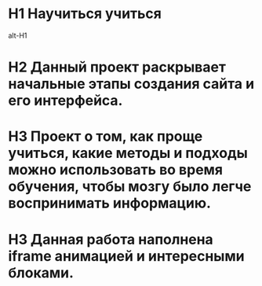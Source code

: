 # H1 Научиться учиться

alt-H1

# H2 Данный проект раскрывает начальные этапы создания сайта и его интерфейса.

# H3 Проект о том, как проще учиться, какие методы и подходы можно использовать во время обучения, чтобы мозгу было легче воспринимать информацию.

# H3 Данная работа наполнена iframe анимацией и интересными блоками.
